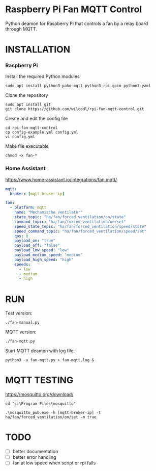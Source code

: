 # Raspberry Pi Fan MQTT Control
Python deamon for Raspberry Pi that controls a fan by a relay board through MQTT.

# INSTALLATION

### Raspberry Pi
Install the required Python modules

```shell
sudo apt install python3-paho-mqtt python3-rpi.gpio python3-yaml
```

Clone the repository

```shell
sudo apt install git
git clone https://github.com/wilcodl/rpi-fan-mqtt-control.git
```

Create and edit the config file
```shell
cd rpi-fan-mqtt-control
cp config-example.yml config.yml
vi config.yml
```

Make file executable
```shell
chmod +x fan-*
```

### Home Assistant
https://www.home-assistant.io/integrations/fan.mqtt/

```yaml
mqtt:
  broker: [mqtt-broker-ip]

fan:
  - platform: mqtt
    name: "Mechanische ventilator"
    state_topic: "ha/fan/forced_ventilation/on/state"
    command_topic: "ha/fan/forced_ventilation/on/set"
    speed_state_topic: "ha/fan/forced_ventilation/speed/state"
    speed_command_topic: "ha/fan/forced_ventilation/speed/set"
    qos: 0
    payload_on: "true"
    payload_off: "false"
    payload_low_speed: "low"
    payload_medium_speed: "medium"
    payload_high_speed: "high"
    speeds:
      - low
      - medium
      - high
```

# RUN

Test version:

```shell
./fan-manual.py
```

MQTT version:

```shell
./fan-mqtt.py
```

Start MQTT deamon with log file:

```shell
python3 -u fan-mqtt.py > fan-mqtt.log &
```

# MQTT TESTING

https://mosquitto.org/download/

```shell
cd "c:\Program Files\mosquitto"

.\mosquitto_pub.exe -h [mqtt-broker-ip] -t ha/fan/forced_ventilation/on/set -m true
```

# TODO

- [ ]   better documentation
- [ ]   better error handling
- [ ]   fan at low speed when script or rpi fails

